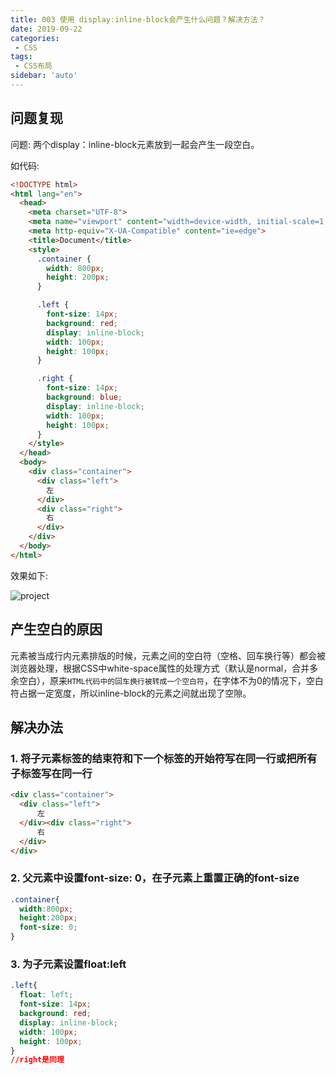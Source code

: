 ```yaml
---
title: 003 使用 display:inline-block会产生什么问题？解决方法？
date: 2019-09-22
categories: 
 - CSS
tags:
 - CSS布局
sidebar: 'auto'
---
```

## 问题复现

问题: 两个display：inline-block元素放到一起会产生一段空白。

如代码:
```html
<!DOCTYPE html>
<html lang="en">
  <head>
    <meta charset="UTF-8">
    <meta name="viewport" content="width=device-width, initial-scale=1.0">
    <meta http-equiv="X-UA-Compatible" content="ie=edge">
    <title>Document</title>
    <style>
      .container {
        width: 800px;
        height: 200px;
      }

      .left {
        font-size: 14px;
        background: red;
        display: inline-block;
        width: 100px;
        height: 100px;
      }

      .right {
        font-size: 14px;
        background: blue;
        display: inline-block;
        width: 100px;
        height: 100px;
      }
    </style>
  </head>
  <body>
    <div class="container">
      <div class="left">
        左
      </div>
      <div class="right">
        右
      </div>
    </div>
  </body>
</html>
```
效果如下:

<img :src="$withBase('/007/example.png')" alt="project"></img>


## 产生空白的原因

元素被当成行内元素排版的时候，元素之间的空白符（空格、回车换行等）都会被浏览器处理，根据CSS中white-space属性的处理方式（默认是normal，合并多余空白），原来`HTML代码中的回车换行被转成一个空白符`，在字体不为0的情况下，空白符占据一定宽度，所以inline-block的元素之间就出现了空隙。

## 解决办法

### 1. 将子元素标签的结束符和下一个标签的开始符写在同一行或把所有子标签写在同一行
```html
<div class="container">
  <div class="left">
      左
  </div><div class="right">
      右
  </div>
</div>
```

### 2. 父元素中设置font-size: 0，在子元素上重置正确的font-size
```css
.container{
  width:800px;
  height:200px;
  font-size: 0;
}
```

### 3. 为子元素设置float:left
```css
.left{
  float: left;
  font-size: 14px;
  background: red;
  display: inline-block;
  width: 100px;
  height: 100px;
}
//right是同理
```